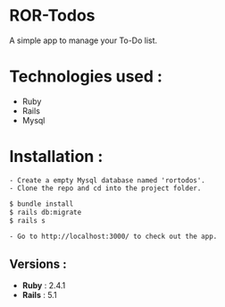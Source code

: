 # ROR-Todos
A simple app to manage your To-Do list.

# Technologies used :

  - Ruby
  - Rails
  - Mysql
  
# Installation :
    - Create a empty Mysql database named 'rortodos'.
    - Clone the repo and cd into the project folder.

```sh
$ bundle install
$ rails db:migrate
$ rails s
```
    - Go to http://localhost:3000/ to check out the app. 
## Versions :
* **Ruby** : 2.4.1
* **Rails** : 5.1